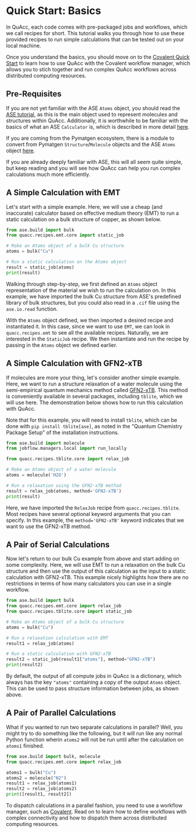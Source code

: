 # Quick Start: Basics

In QuAcc, each code comes with pre-packaged jobs and workflows, which we call recipes for short. This tutorial walks you through how to use these provided recipes to run simple calculations that can be tested out on your local machine.

Once you understand the basics, you should move on to the [Covalent Quick Start](covalent.md) to learn how to use QuAcc with the Covalent workflow manager, which allows you to stich together and run complex QuAcc workflows across distributed computing resources.

## Pre-Requisites

If you are not yet familiar with the ASE `Atoms` object, you should read the [ASE tutorial](https://wiki.fysik.dtu.dk/ase/ase/atoms.html), as this is the main object used to represent molecules and structures within QuAcc. Additionally, it is worthwhile to be familiar with the basics of what an ASE `Calculator` is, which is described in more detail [here](https://wiki.fysik.dtu.dk/ase/ase/calculators/calculators.html).

If you are coming from the Pymatgen ecosystem, there is a module to convert from Pymatgen `Structure`/`Molecule` objects and the ASE `Atoms` object [here](https://pymatgen.org/pymatgen.io.ase.html).

If you are already deeply familiar with ASE, this will all seem quite simple, but keep reading and you will see how QuAcc can help you run complex calculations much more efficiently.

## A Simple Calculation with EMT

Let's start with a simple example. Here, we will use a cheap (and inaccurate) calculator based on effective medium theory (EMT) to run a static calculation on a bulk structure of copper, as shown below.

```python
from ase.build import bulk
from quacc.recipes.emt.core import static_job

# Make an Atoms object of a bulk Cu structure
atoms = bulk("Cu")

# Run a static calculation on the Atoms object
result = static_job(atoms)
print(result)
```

Walking through step-by-step, we first defined an `Atoms` object representation of the material we wish to run the calculation on. In this example, we have imported the bulk Cu structure from ASE's predefined library of bulk structures, but you could also read in a `.cif` file using the `ase.io.read` function.

With the `Atoms` object defined, we then imported a desired recipe and instantiated it. In this case, since we want to use `EMT`, we can look in `quacc.recipes.emt` to see all the available recipes. Naturally, we are interested in the `StaticJob` recipe. We then instantiate and run the recipe by passing in the `Atoms` object we defined earlier.

## A Simple Calculation with GFN2-xTB

If molecules are more your thing, let's consider another simple example. Here, we want to run a structure relaxation of a water molecule using the semi-empirical quantum mechanics method called [GFN2-xTB](https://doi.org/10.1021/acs.jctc.8b01176). This method is conveniently available in several packages, including `tblite`, which we will use here. The demonstration below shows how to run this calculation with QuAcc.

Note that for this example, you will need to install `tblite`, which can be done with `pip install tblite[ase]`, as noted in the "Quantum Chemistry Package Setup" of the installation instructions.

```python
from ase.build import molecule
from jobflow.managers.local import run_locally

from quacc.recipes.tblite.core import relax_job

# Make an Atoms object of a water molecule
atoms = molecule('H2O')

# Run a relaxation using the GFN2-xTB method
result = relax_job(atoms, method='GFN2-xTB')
print(result)
```

Here, we have imported the `RelaxJob` recipe from `quacc.recipes.tblite`. Most recipes have several optional keyword arguments that you can specify. In this example, the `method='GFN2-xTB'` keyword indicates that we want to use the GFN2-xTB method.

## A Pair of Serial Calculations

Now let's return to our bulk Cu example from above and start adding on some complexity. Here, we will use EMT to run a relaxation on the bulk Cu structure and then use the output of this calculation as the input to a static calculation with GFN2-xTB. This example nicely highlights how there are no restrictions in terms of how many calculators you can use in a single workflow.

```python
from ase.build import bulk
from quacc.recipes.emt.core import relax_job
from quacc.recipes.tblite.core import static_job

# Make an Atoms object of a bulk Cu structure
atoms = bulk("Cu")

# Run a relaxation calculation with EMT
result1 = relax_job(atoms)

# Run a static calculation with GFN2-xTB
result2 = static_job(result1["atoms"], method="GFN2-xTB")
print(result2)
```

By default, the output of all compute jobs in QuAcc is a dictionary, which always has the key `"atoms"` containing a copy of the output `Atoms` object. This can be used to pass structure information between jobs, as shown above.

## A Pair of Parallel Calculations

What if you wanted to run two separate calculations in parallel? Well, you might try to do something like the following, but it will run like any normal Python function wherin `atoms2` will not be run until after the calculation on `atoms1` finished.

```python
from ase.build import bulk, molecule
from quacc.recipes.emt.core import relax_job

atoms1 = bulk("Cu")
atoms2 = molecule("N2")
result1 = relax_job(atoms1)
result2 = relax_job(atoms2)
print([result1, result2])
```

To dispatch calculations in a parallel fashion, you need to use a workflow manager, such as [Covalent](covalent.md). Read on to learn how to define workflows with complex connectivity and how to dispatch them across distributed computing resources.